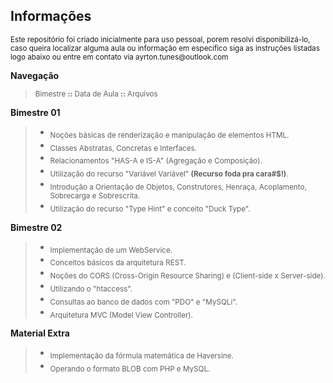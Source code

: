 ## **Informações**
<sub>
Este repositório foi criado inicialmente para uso pessoal, porem resolvi disponibilizá-lo, caso queira localizar alguma aula ou informação em específico siga as instruções listadas logo abaixo ou entre em contato via ayrton.tunes@outlook.com
</sub>

 **Navegação**
> <sub> Bimestre **::** Data de Aula **::** Arquivos  </sub>

**Bimestre 01** 
> - <sub> Noções básicas de renderização e manipulação de elementos HTML.</sub>
> - <sub> Classes Abstratas, Concretas e Interfaces.</sub>
> - <sub> Relacionamentos "HAS-A e IS-A" (Agregação e Composição).</sub>
> - <sub> Utilização do recurso "Variável Variável" <strong>(Recurso foda pra cara#$!)</strong>.</sub>
> - <sub> Introdução a Orientação de Objetos, Construtores, Henraça, Acoplamento, Sobrecarga e Sobrescrita.</sub>
> - <sub> Utilização do recurso "Type Hint" e conceito "Duck Type".</sub>

**Bimestre 02**
> - <sub> Implementação de um WebService.</sub>
> - <sub> Conceitos básicos da arquitetura REST.</sub>
> - <sub> Noções do CORS (Cross-Origin Resource Sharing) e (Client-side x Server-side).</sub>
> - <sub> Utilizando o "htaccess".</sub>
> - <sub> Consultas ao banco de dados com "PDO" e "MySQLi".</sub>
> - <sub> Arquitetura MVC (Model View Controller).</sub>

**Material Extra**
> - <sub>  Implementação da fórmula matemática de Haversine.</sub>
> - <sub>  Operando o formato BLOB com PHP e MySQL.</sub>

